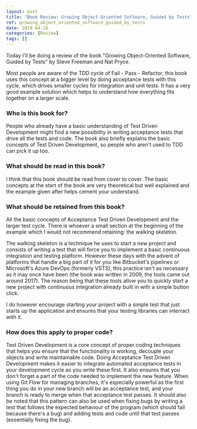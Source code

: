 ```yaml
---
layout: post
title: "Book Review: Growing Object-Oriented Software, Guided by Tests"
ref: growing_object_oriented_software_guided_by_tests
date: 2019-04-16
categories: [Review]
tags: []
---
```

Today I'll be doing a review of the book "Growing Object-Oriented Software, Guided by Tests" by Steve Freeman and Nat Pryce.

Most people are aware of the TDD cycle of Fail - Pass - Refactor, this book uses this concept at a bigger level by doing acceptance tests with this cycle, which drives smaller cycles for integration and unit tests. It has a very good example solution which helps to understand how everything fits together on a larger scale.

### Who is this book for?
People who already have a basic understanding of Test Driven Development might find a new possibility in writing acceptance tests that drive all the tests and code. The book also briefly explains the basic concepts of Test Driven Development, so people who aren't used to TDD can pick it up too.

### What should be read in this book?
I think that this book should be read from cover to cover. The basic concepts at the start of the book are very theoretical but well explained and the example given after helps cement your understand.

### What should be retained from this book?
All the basic concepts of Acceptance Test Driven Development and the larger test cycle. There is whoever a small section at the beginning of the example which I would not recommend retaining: the walking skeleton.

The walking skeleton is a technique he uses to start a new project and consists of writing a test that will force you to implement a basic continuous integration and testing platform. However these days with the advent of platforms that handle a big part of it for you like Bitbucket's pipelines or Microsoft's Azure DevOps (formerly VSTS), this practice isn't as necessary as it may once have been (the book was written in 2009, the tools came out around 2017). The reason being that these tools allow you to quickly start a new project with continuous integration already built in with a simple button click.

I do however encourage starting your project with a simple test that just starts up the application and ensures that your testing libraries can interract with it.

### How does this apply to proper code?
Test Driven Development is a core concept of proper coding techniques that helps you ensure that the functionality is working, decouple your objects and write maintainable code. Doing Acceptance Test Driven Development makes it easier to integrate automated acceptance tests in your development cycle as you write these first. It also ensures that you don't forget a part of the code needed to implement the new feature. When using Git Flow for managing branches, it's especially powerful as the first thing you do in your new branch will be an acceptance test, and your branch is ready to merge when that acceptance test passes. It should also be noted that this pattern can also be used when fixing bugs by writing a test that follows the expected behaviour of the program (which should fail because there's a bug) and adding tests and code until that test passes (essentially fixing the bug).